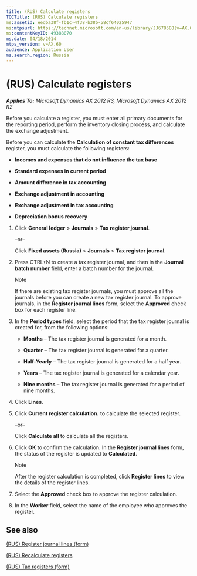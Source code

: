 ```yaml
---
title: (RUS) Calculate registers
TOCTitle: (RUS) Calculate registers
ms:assetid: eedba38f-fb1c-4f38-b38b-58cf64025947
ms:mtpsurl: https://technet.microsoft.com/en-us/library/JJ678588(v=AX.60)
ms:contentKeyID: 49388070
ms.date: 04/18/2014
mtps_version: v=AX.60
audience: Application User
ms.search.region: Russia
---
```


# (RUS) Calculate registers 


_**Applies To:** Microsoft Dynamics AX 2012 R3, Microsoft Dynamics AX 2012 R2_

Before you calculate a register, you must enter all primary documents for the reporting period, perform the inventory closing process, and calculate the exchange adjustment.

Before you can calculate the **Calculation of constant tax differences** register, you must calculate the following registers:

  - **Incomes and expenses that do not influence the tax base**

  - **Standard expenses in current period**

  - **Amount difference in tax accounting**

  - **Exchange adjustment in accounting**

  - **Exchange adjustment in tax accounting**

  - **Depreciation bonus recovery**

<!-- end list -->

1.  Click **General ledger** \> **Journals** \> **Tax register journal**.
    
    –or–
    
    Click **Fixed assets (Russia)** \> **Journals** \> **Tax register journal**.

2.  Press CTRL+N to create a tax register journal, and then in the **Journal batch number** field, enter a batch number for the journal.
    

    > [!NOTE]
    > <P>If there are existing tax register journals, you must approve all the journals before you can create a new tax register journal. To approve journals, in the <STRONG>Register journal lines</STRONG> form, select the <STRONG>Approved</STRONG> check box for each register line.</P>



3.  In the **Period types** field, select the period that the tax register journal is created for, from the following options:
    
      - **Months** – The tax register journal is generated for a month.
    
      - **Quarter** – The tax register journal is generated for a quarter.
    
      - **Half-Yearly** – The tax register journal is generated for a half year.
    
      - **Years** – The tax register journal is generated for a calendar year.
    
      - **Nine months** – The tax register journal is generated for a period of nine months.

4.  Click **Lines**.

5.  Click **Current register calculation.** to calculate the selected register.
    
    –or–
    
    Click **Calculate all** to calculate all the registers.

6.  Click **OK** to confirm the calculation. In the **Register journal lines** form, the status of the register is updated to **Calculated**.
    

    > [!NOTE]
    > <P>After the register calculation is completed, click <STRONG>Register lines</STRONG> to view the details of the register lines.</P>



7.  Select the **Approved** check box to approve the register calculation.

8.  In the **Worker** field, select the name of the employee who approves the register.

## See also

[(RUS) Register journal lines (form)](https://technet.microsoft.com/en-us/library/jj839663\(v=ax.60\))

[(RUS) Recalculate registers](rus-recalculate-registers.md)

[(RUS) Tax registers (form)](https://technet.microsoft.com/en-us/library/jj853195\(v=ax.60\))

  


